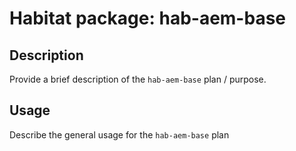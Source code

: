 # Habitat package: hab-aem-base

## Description

Provide a brief description of the `hab-aem-base` plan / purpose.

## Usage

Describe the general usage for the `hab-aem-base` plan
